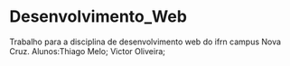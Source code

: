 # Desenvolvimento_Web
Trabalho para a disciplina de desenvolvimento web do ifrn campus Nova Cruz.
Alunos:Thiago Melo; Victor Oliveira;
